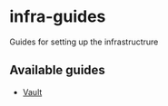 # infra-guides

Guides for setting up the infrastructrure

## Available guides

- [Vault](https://github.com/cuttle-ai/infra-guides/blob/master/vault)
